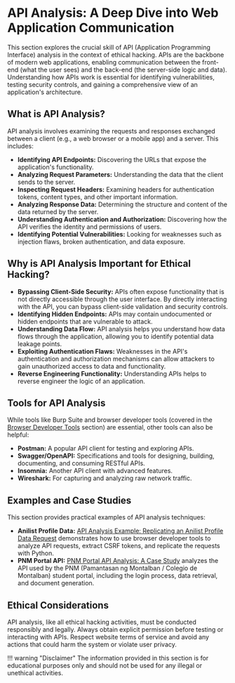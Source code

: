 # API Analysis: A Deep Dive into Web Application Communication

This section explores the crucial skill of API (Application Programming Interface) analysis in the context of ethical hacking. APIs are the backbone of modern web applications, enabling communication between the front-end (what the user sees) and the back-end (the server-side logic and data). Understanding how APIs work is essential for identifying vulnerabilities, testing security controls, and gaining a comprehensive view of an application's architecture.

## What is API Analysis?

API analysis involves examining the requests and responses exchanged between a client (e.g., a web browser or a mobile app) and a server. This includes:

*   **Identifying API Endpoints:** Discovering the URLs that expose the application's functionality.
*   **Analyzing Request Parameters:** Understanding the data that the client sends to the server.
*   **Inspecting Request Headers:** Examining headers for authentication tokens, content types, and other important information.
*   **Analyzing Response Data:** Determining the structure and content of the data returned by the server.
*   **Understanding Authentication and Authorization:** Discovering how the API verifies the identity and permissions of users.
*   **Identifying Potential Vulnerabilities:** Looking for weaknesses such as injection flaws, broken authentication, and data exposure.

## Why is API Analysis Important for Ethical Hacking?

*   **Bypassing Client-Side Security:** APIs often expose functionality that is not directly accessible through the user interface. By directly interacting with the API, you can bypass client-side validation and security controls.
*   **Identifying Hidden Endpoints:** APIs may contain undocumented or hidden endpoints that are vulnerable to attack.
*   **Understanding Data Flow:** API analysis helps you understand how data flows through the application, allowing you to identify potential data leakage points.
*   **Exploiting Authentication Flaws:** Weaknesses in the API's authentication and authorization mechanisms can allow attackers to gain unauthorized access to data and functionality.
*   **Reverse Engineering Functionality:**  Understanding APIs helps to reverse engineer the logic of an application.

## Tools for API Analysis

While tools like Burp Suite and browser developer tools (covered in the [Browser Developer Tools](browser-devtools.md) section) are essential, other tools can also be helpful:

*   **Postman:** A popular API client for testing and exploring APIs.
*   **Swagger/OpenAPI:** Specifications and tools for designing, building, documenting, and consuming RESTful APIs.
*   **Insomnia:** Another API client with advanced features.
*   **Wireshark:** For capturing and analyzing raw network traffic.

## Examples and Case Studies

This section provides practical examples of API analysis techniques:

*   **Anilist Profile Data:** [API Analysis Example: Replicating an Anilist Profile Data Request](api-analysis-anilist.md) demonstrates how to use browser developer tools to analyze API requests, extract CSRF tokens, and replicate the requests with Python.
*   **PNM Portal API:** [PNM Portal API Analysis: A Case Study](pnm-analysis.md) analyzes the API used by the PNM (Pamantasan ng Montalban / Colegio de Montalban) student portal, including the login process, data retrieval, and document generation.

## Ethical Considerations

API analysis, like all ethical hacking activities, must be conducted responsibly and legally. Always obtain explicit permission before testing or interacting with APIs. Respect website terms of service and avoid any actions that could harm the system or violate user privacy.

!!! warning "Disclaimer"
    The information provided in this section is for educational purposes only and should not be used for any illegal or unethical activities.
